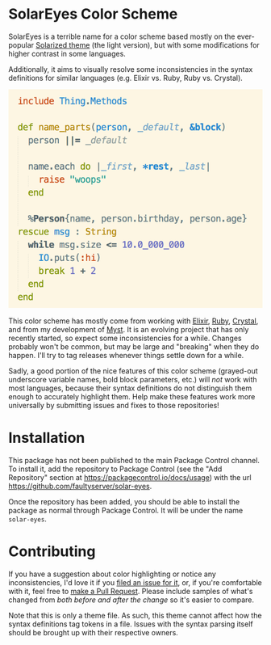 # SolarEyes Color Scheme

SolarEyes is a terrible name for a color scheme based mostly on the ever-popular [Solarized theme](http://ethanschoonover.com/solarized) (the light version), but with some modifications for higher contrast in some languages.

Additionally, it aims to visually resolve some inconsistencies in the syntax definitions for similar languages (e.g. Elixir vs. Ruby, Ruby vs. Crystal).

![SolarEyes color scheme sample](/res/sample.png?raw=true "SolarEyes Color Scheme Sample")

This color scheme has mostly come from working with [Elixir](https://elixir-lang.org), [Ruby](https://ruby-lang.org), [Crystal](https://crystal-lang.org), and from my development of [Myst](https://github.com/myst-lang/myst). It is an evolving project that has only recently started, so expect some inconsistencies for a while. Changes probably won't be common, but may be large and "breaking" when they do happen. I'll try to tag releases whenever things settle down for a while.

Sadly, a good portion of the nice features of this color scheme (grayed-out underscore variable names, bold block parameters, etc.) will _not_ work with most languages, because their syntax definitions do not distinguish them enough to accurately highlight them. Help make these features work more universally by submitting issues and fixes to those repositories!

# Installation

This package has not been published to the main Package Control channel. To install it, add the repository to Package Control (see the "Add Repository" section at https://packagecontrol.io/docs/usage) with the url https://github.com/faultyserver/solar-eyes.

Once the repository has been added, you should be able to install the package as normal through Package Control. It will be under the name `solar-eyes`.


# Contributing

If you have a suggestion about color highlighting or notice any inconsistencies, I'd love it if you [filed an issue for it](https://github.com/faultyserver/solar-eyes/issues/new), or, if you're comfortable with it, feel free to [make a Pull Request](https://github.com/faultyserver/solar-eyes/pulls/new). Please include samples of what's changed from _both before and after the change_ so it's easier to compare.

Note that this is only a theme file. As such, this theme cannot affect how the syntax definitions tag tokens in a file. Issues with the syntax parsing itself should be brought up with their respective owners.

